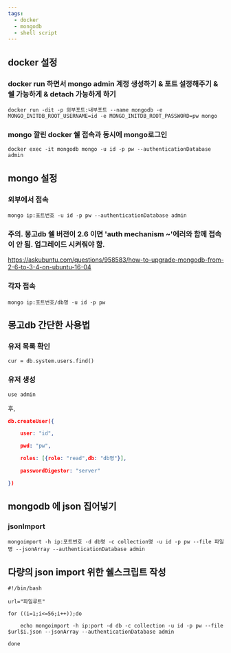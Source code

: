 ```yaml
---
tags:
  - docker
  - mongodb
  - shell script
---
```






## docker 설정

### docker run 하면서 mongo admin 계정 생성하기 & 포트 설정해주기 & 쉘 가능하게 & detach 가능하게 하기

`docker run -dit -p 외부포트:내부포트 --name mongodb -e MONGO_INITDB_ROOT_USERNAME=id -e MONGO_INITDB_ROOT_PASSWORD=pw mongo`



### mongo 깔린 docker 쉘 접속과 동시에 mongo로그인

`docker exec -it mongodb mongo -u id -p pw --authenticationDatabase admin`



## mongo 설정

### 외부에서 접속

`mongo ip:포트번호 -u id -p pw --authenticationDatabase admin`



### 주의. 몽고db 쉘 버전이 2.6 이면 'auth mechanism ~'에러와 함께 접속이 안 됨. 업그레이드 시켜줘야 함.

https://askubuntu.com/questions/958583/how-to-upgrade-mongodb-from-2-6-to-3-4-on-ubuntu-16-04



### 각자 접속

`mongo ip:포트번호/db명 -u id -p pw`



## 몽고db 간단한 사용법

### 유저 목록 확인

`cur = db.system.users.find()`

### 유저 생성

`use admin`

후,

```json
db.createUser({

	user: "id",

	pwd: "pw",

	roles: [{role: "read",db: "db명"}],

	passwordDigestor: "server"

})
```







## mongodb 에 json 집어넣기

### jsonImport

`mongoimport -h ip:포트번호 -d db명 -c collection명 -u id -p pw --file 파일명 --jsonArray --authenticationDatabase admin`



## 다량의 json import 위한 쉘스크립트 작성

```shell
#!/bin/bash

url="파일루트"

for ((i=1;i<=56;i++));do

    echo mongoimport -h ip:port -d db -c collection -u id -p pw --file $url$i.json --jsonArray --authenticationDatabase admin

done

```







